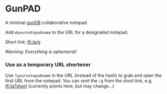 # GunPAD
A minimal [gunDB](https://gun.eco/) collaborative notepad.

Add `#yournotepadname` to the URL for a designated notepad.

Short link: [tfi.la/g](https://tfi.la/g)

*Warning: Everything is ephemeral!*

### Use as a temporary URL shortener

Use `?yournotepadname` in the URL (instead of the hash) to grab and open the first URL from the notepad.
You can omit the `/g` from the short link, e.g. [tfi.la?short](https://tfi.la?short) (currently points here, but may change...)

